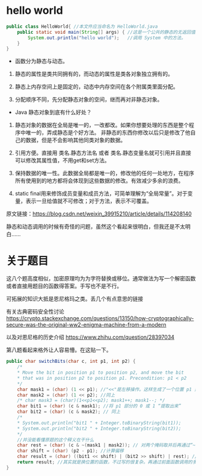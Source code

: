 # hello world
```java
public class HelloWorld{ //本文件应当命名为 HelloWorld.java
    public static void main(String[] args) { //这是一个公共的静态的无返回值的主函数
        System.out.println("hello world");   //调用 System 中的方法。
    }
}
```
- 函数分为静态与动态。

1. 静态的属性是类共同拥有的，而动态的属性是类各对象独立拥有的。

2. 静态上内存空间上是固定的，动态中内存空间在各个附属类里面分配。

3. 分配顺序不同，先分配静态对象的空间，继而再对非静态对象。

- Java 静态对象到底有什么好处？

1. 静态对象的数据在全局是唯一的，一改都改。如果你想要处理的东西是整个程序中唯一的，弄成静态是个好方法。 非静态的东西你修改以后只是修改了他自己的数据，但是不会影响其他同类对象的数据。

2. 引用方便。直接用 类名.静态方法名 或者 类名.静态变量名就可引用并且直接可以修改其属性值，不用get和set方法。

3. 保持数据的唯一性。此数据全局都是唯一的，修改他的任何一处地方，在程序所有使用到的地方都将会体现到这些数据的修改。有效减少多余的浪费。

4. static final用来修饰成员变量和成员方法，可简单理解为“全局常量”。对于变量，表示一旦给值就不可修改；对于方法，表示不可覆盖。

原文链接：https://blog.csdn.net/weixin_39915210/article/details/114208140

静态和动态调用的时候有奇怪的问题，虽然这个看起来很明白，但我还是不太明白……

# 关于题目
这八个题高度相似，加密原理均为为字符替换或移位。通常做法为写一个解密函数或者直接用题目的函数得答案。手写也不是不行。

可拓展的知识大抵是恩尼格玛之类。丢几个有点意思的链接

有关古典密码安全性讨论 https://crypto.stackexchange.com/questions/13150/how-cryptographically-secure-was-the-original-ww2-enigma-machine-from-a-modern

以及对恩尼格的历史介绍 https://www.zhihu.com/question/28397034

第八题看起来格外让人容易懵。在这贴一下。

```java
public char switchBits(char c, int p1, int p2) {
    /*
    * Move the bit in position p1 to position p2, and move the bit
    * that was in position p2 to position p1. Precondition: p1 < p2
    */
    char mask1 = (char) (1 << p1); //"<<"是左移操作。这样生成了一个位置 p1 是 1，而其余部分是 0 的“掩码”。
    char mask2 = (char) (1 << p2); //同上
    /* char mask3 = (char)(1<<p1<<p2); mask1++; mask1--; */
    char bit1 = (char) (c & mask1); //将 p1 部分的 0 或 1 “提取出来”
    char bit2 = (char) (c & mask2); // 同上
    /*
    * System.out.println("bit1 " + Integer.toBinaryString(bit1));
    * System.out.println("bit2 " + Integer.toBinaryString(bit2));
    */
    //并没能看懂原题的这个释义在干什么
    char rest = (char) (c & ~(mask1 | mask2)); // 对两个掩码取并后再通过“~”取反，从而清除了 c 中的相应的位置 
    char shift = (char) (p2 - p1); //计算偏移
    char result = (char) ((bit1 << shift) | (bit2 >> shift) | rest); //换位置
    return result; //其实就是换位置的函数，不过写的很复杂。再通过前面函数调用的多次取换，还是古典密码的范畴。
}
```